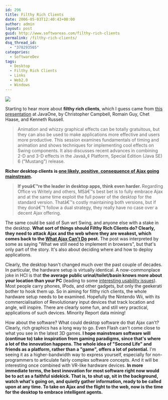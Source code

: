 ```yaml
---
id: 296
title: Filthy Rich Clients
date: 2006-05-03T12:40:43+00:00
author: admin
layout: post
guid: http://www.softwareas.com/filthy-rich-clients
permalink: /filthy-rich-clients/
dsq_thread_id:
  - "378293565"
categories:
  - SoftwareDev
tags:
  - Desktop
  - Filthy Rich Clients
  - Links
  - Web2.0
  - Windows
---
```

<img src="http://img214.imageshack.us/img214/9562/filthyrich20db.jpg" />

Starting to hear more about <b>filthy rich clients</b>, which I guess came from <a href="https://www28.cplan.com/javaone06_cv_124_1/session_details.jsp?isid=278297&ilocation_id=124-1&ilanguage=english">this presentation</a> at JavaOne, by Christopher Campbell, Romain Guy, Chet Haase, and Kenneth Russell.

<blockquote>
<p>Animation and whizzy graphical effects can be totally gratuitous, but they can also be used to make applications more effective and users more productive. This session examines fundamentals of timing and animation and shows techniques for implementing cool effects on Swing components. It also discusses recent advances in combining 2-D and 3-D effects in the Javaâ„¢ Platform, Special Edition (Java SE) 6 ("Mustang") release.
</blockquote>
<b>
Richer desktop clients is <a href="http://softwareas.com/will-ajax-be-a-household-word">one likely, positive, consequence of Ajax going mainstream</a>.</b>

<blockquote>
<p><b>If youâ€™re the leader in desktop apps, think even harder. </b> Regarding Office vs Writely and others, MSâ€™s best bet is to fully embrace Ajax and at the same time exploit the full power of the desktop for the standard version. Thatâ€™s costly maintaining both versions, but if they donâ€™t follow a dual strategy, they really have no case over a decent Ajax offering.
</blockquote>

The same could be said of Sun wrt Swing, and anyone else with a stake in the desktop. <b>What sort of things should Filthy Rich Clients do? Clearly, they need to attack Ajax and the web where they are weakest, which comes back to the <a href="http://softwareas.com/take-the-ajax-challenge-what-cant-ajax-do">What Ajax Can't Do</a> post.</b> The post was interpreted by some as saying "What we still need to implement in browsers", but that's only part of the story. It's also about deciding where and how to deploy applications.

Clearly, the desktop hasn't changed much over the past couple of decades. In particular, the hardware setup is virtually identical. A now-commonplace joke in HCI is that <b>the average public urinal/toilet/basin knows more about your location than your PC</b> (leading to some <a href="http://www.ok-cancel.com/archives/article/2006/04/the-usability-of-urinals.html">interesting usability issues</a>). Most people carry phones, IPods, and other gadgets, but only the geekerati bother to hook them up. So in aiming for filthy rich clients, the whole hardware setup needs to be examined. Hopefully the Nintendo Wii, with its commercialisation of  Revolutionary input devices that track location and angle, will inspire. There are clearly some fun, and still very practical, applications of such devices. Minority Report data mining!

How about the software? What could desktop software do that Ajax can't? Clearly, rich graphics has a long way to go. Even Flash can't come close to what you see in the latest 3D games.<b> I hope mainstream software will (continue to) take inspiration from gaming paradigms, since that's where a lot of the innovation happens. The whole idea of "Second Life" and friends as a platform, rather than a "game", offers a lot of potential.</b> I'm seeing it as a higher-bandwidth way to express yourself, especially for non-programmers to articulate fairly complex software concepts. And it will be interesting once combined with VR-like hardware devices.
<b>
In more immediate terms, the best innovation for most software right now would be to act as a faithful sidekick. That is, to shut up, sit in the background, watch what's going on, and quietly gather information, ready to be called upon at any time. To take on Ajax and the flight to the web, now is the time for the desktop to embrace intelligent agents.</b>